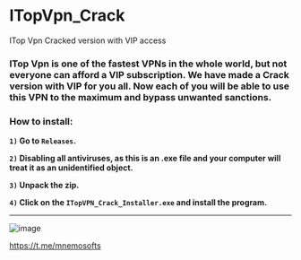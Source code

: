# ITopVpn_Crack
ITop Vpn Cracked version with VIP access
### **ITop Vpn is one of the fastest VPNs in the whole world, but not everyone can afford a VIP subscription. We have made a Crack version with VIP for you all. Now each of you will be able to use this VPN to the maximum and bypass unwanted sanctions.**

### How to install:
**`1)` Go to `Releases`.**

**`2)` Disabling all antiviruses, as this is an .exe file and your computer will treat it as an unidentified object.**

**`3)` Unpack the zip.**

**`4)` Click on the `ITopVPN_Crack_Installer.exe` and install the program.**
___________________________________________________________________________________________________________

![image](https://github.com/user-attachments/assets/19f5c539-2044-40b2-9cfa-9c2de45fd695)

https://t.me/mnemosofts
